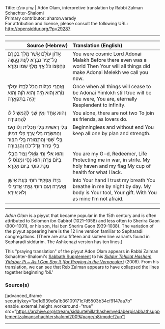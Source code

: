 <html>
<head></head>
<body>
Title: אֲדוֹן עוֹלָם | Adōn Olam, interpretive translation by Rabbi Zalman Schachter-Shalomi<br />
Primary contributor: aharon.varady<br />
For attribution and license, please consult the following URL: <a href="http://opensiddur.org/?p=29287">http://opensiddur.org/?p=29287</a>
<p />
<hr />

<table style="margin-left: auto;margin-right: auto;" class="draggable">
<thead><tr><th id="x" style="text-align: right;">Source (Hebrew)</th><th style="text-align: left;">Translation (English)</th></tr></thead>
<tbody>
<tr><td style="vertical-align:top;">
<div class="liturgy"><span lang="he">
אֲדוֹן עוֹלָם אֲשֶׁר מָלַךְ
בְּטֶֽרֶם כׇּל־יְצִיר נִבְרָא׃
לְעֵת נַֽעֲשָׂה כְּחֶפְצוֹ כֹּל
אֲזַי מֶֽלֶךְ שְׁמוֹ נִקְרָא׃
</span></div></td>
 
<td style="vertical-align:top;">
<div class="english">
You were cosmic Lord Adonai Malakh 
Before there even was a world
Then Your will all things did make 
Adonai Melekh we call you now.
</div></td></tr>


<tr><td style="vertical-align:top;">
<div class="liturgy"><span lang="he">
וְאַֽחֲרֵי כִּכְלּוֹת הַכֹּל
לְבַדּוֹ יִמְלֹךְ נוֹרָא׃
וְהוּא הָיָה וְהוּא הֹוֶה
וְהוּא יִֽהְיֶה בְּתִפְאֲרָה׃
</span></div></td>
 
<td style="vertical-align:top;">
<div class="english">
Once when all things will cease to be 
Adonai Yimlokh still true will be
You were, You are, eternally 
Resplendent to infinity.
</div></td></tr>


<tr><td style="vertical-align:top;">
<div class="liturgy"><span lang="he">
וְהוּא אֶחָד וְאֵין שֵׁנִי
לְהַמְשִׁיל לוֹ לְהַחְבִּירָה׃
</span></div></td>
 
<td style="vertical-align:top;">
<div class="english">
You alone, there are not two 
To join as friends, as lovers do.
</div></td></tr>


<tr><td style="vertical-align:top;">
<div class="liturgy"><span lang="he">
בְּלִי רֵאשִׁית בְּלִי תַּכְלִית וְלוֹ הָעֹז וְהַמִּשְׂרָה׃
בְּלִי עֵֽרֶךְ בְּלִי דִמְיוֹן בְּלִי שִׁנּוּי וְהַתְּמוּרָה׃
בְּלִי חִבּוּר בְּלִי פֵרוּד גְּדׇל־כֹּחַ וְהַגְּבוּרָה׃
</span></div></td>
 
<td style="vertical-align:top;">
<div class="english">
Beginningless and without end 
You keep all one 
by plan and strength.
</div></td></tr>


<tr><td style="vertical-align:top;">
<div class="liturgy"><span lang="he">
וְהוּא אֵלִי וְחַי גּֽוֹאֲלִי
וְצוּר חֶבְלִי בְּיוֹם צָרָה׃
וְהוּא נִסִּי וּמָנוֹס לִי
מְנָת כּוֹסִי בְּיוֹם אֶקְרָא׃
</span></div></td>
 
<td style="vertical-align:top;">
<div class="english">
You are my G-d, Redeemer, 
Life Protecting me in war, in strife.
My holy haven and my flag 
My cup of health for what I lack.
</div></td></tr>


<tr><td style="vertical-align:top;">
<div class="liturgy"><span lang="he">
בְּיָדוֹ אַפְקִיד רוּחִי
בְּעֵת אִישַׁן וְאָעִֽירָה׃
וְעִם רוּחִי גְּוִיָּתִי
אֲדֹנָי לִי וְלֹא אִירָא׃
</span></div></td>
 
<td style="vertical-align:top;">
<div class="english">
Into Your hand I trust my breath 
You breathe in me by night by day.
My body is Your tool, Your gift. 
With You as mine I’m not afraid.
</div></td></tr>
</tbody></table>

<hr />

<em>Adon Olam</em> is a piyyut that became popular in the 15th century and is often attributed to Solomon ibn Gabirol (1021–1058) and less often to Sherira Gaon (900-1001), or his son, Hai ben Sherira Gaon (939-1038). The variation of the piyyut appearing here is the 12 line version familiar to Sepharadi congregations. (There are also fifteen and sixteen line variants found in Sepharadi siddurim. The Ashkenazi version has ten lines.)

This "praying translation" of the piyyut Adon Olam appears in Rabbi Zalman Schachter-Shalomi's <a href="http://opensiddur.org/?p=29177">Sabbath Supplement</a> to his <em><a href="http://opensiddur.org/?p=177">Siddur Tehillat Hashem Yidaber Pi ~ As I Can Say It (for Praying in the Vernacular)</a></em> (2009). From his translation, we can see that Reb Zalman appears to have collapsed the lines together beginning 'bli.'

<h3>Source(s)</h3>

[advanced_iframe securitykey="be1d939e6a1b36109171c7d5503b34cf9147aa7b" enable_external_height_workaround="true" src="https://archive.org/stream/siddurtehillathashemyedaberpisabbathsupplementzalmanschachtershalomi2009#page/n8/mode/2up"]

<hr />

&nbsp;
</body>
</html>